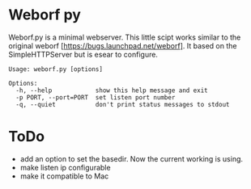 Weborf py
=========

Weborf.py is a minimal webserver. This little scipt works similar to the original
weborf [https://bugs.launchpad.net/weborf]. It based on the SimpleHTTPServer but
is esear to configure.

    Usage: weborf.py [options]

    Options:
      -h, --help            show this help message and exit
      -p PORT, --port=PORT  set listen port number
      -q, --quiet           don't print status messages to stdout

ToDo
====

* add an option to set the basedir. Now the current working is using.
* make listen ip configurable
* make it compatible to Mac
